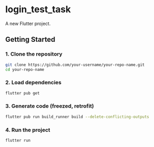 # login_test_task

A new Flutter project.

## Getting Started

### 1. **Clone the repository**

```bash
git clone https://github.com/your-username/your-repo-name.git
cd your-repo-name
```

### 2. Load dependencies

```bash
flutter pub get
```

### 3. Generate code (freezed, retrofit)

```bash
flutter pub run build_runner build --delete-conflicting-outputs
```

### 4. Run the project

```bash
flutter run
```

